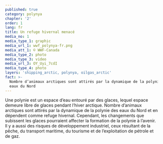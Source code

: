 ```yaml
---
published: true
category: polynya
chapter: '2'
order: 1
lang: fr
title: Un refuge hivernal menacé
media_no: 1
media_type_1: graphic
media_url_1: wwf_polynya-fr.png
media_att_1: © WWF-Canada
media_type_2: photo
media_type_3: video
media_url_3: OY_Uyi_7cdI
media_type_4: photo
layers: 'shipping_arctic, polynya, oilgas_arctic'
fact: >-
  Nombre d’animaux arctiques sont attirés par la dynamique de la polynie des
  eaux du Nord
---
```


Une polynie est un espace d’eau entouré par des glaces, lequel espace demeure libre de glaces pendant l’hiver arctique. Nombre d’animaux arctiques sont attirés par la dynamique de la polynie des eaux du Nord et en dépendent comme refuge hivernal. Cependant, les changements que subissent les glaces pourraient affecter la formation de la polynie à l’avenir. Il y a aussi des risques de développement industriel, ceux résultant de la pêche, du transport maritime, du tourisme et de l’exploitation de pétrole et de gaz.
